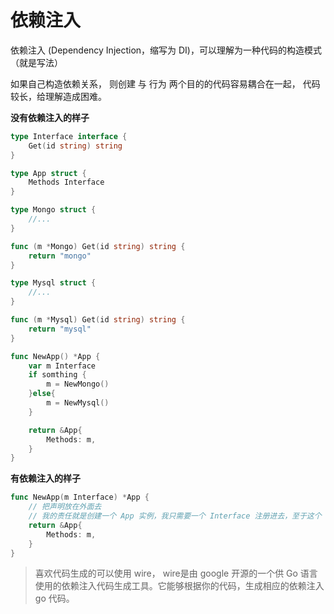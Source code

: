# 依赖注入

依赖注入 (Dependency Injection，缩写为 DI)，可以理解为一种代码的构造模式（就是写法）

如果自己构造依赖关系， 则创建 与 行为 两个目的的代码容易耦合在一起， 代码较长，给理解造成困难。

**没有依赖注入的样子**
```go
type Interface interface {
    Get(id string) string
}

type App struct {
    Methods Interface
}

type Mongo struct {
    //...
}

func (m *Mongo) Get(id string) string {
    return "mongo"
}

type Mysql struct {
    //...
}

func (m *Mysql) Get(id string) string {
    return "mysql"
}

func NewApp() *App {
    var m Interface
    if somthing {
        m = NewMongo()
    }else{
        m = NewMysql()
    }

    return &App{
        Methods: m,
    }
}
```

**有依赖注入的样子**
```go  
func NewApp(m Interface) *App {
    // 把声明放在外面去
    // 我的责任就是创建一个 App 实例，我只需要一个 Interface 注册进去，至于这个 Interface 是怎么来的我不关心
    return &App{
        Methods: m,
    }
}
```

> 喜欢代码生成的可以使用 wire， wire是由 google 开源的一个供 Go 语言使用的依赖注入代码生成工具。它能够根据你的代码，生成相应的依赖注入 go 代码。